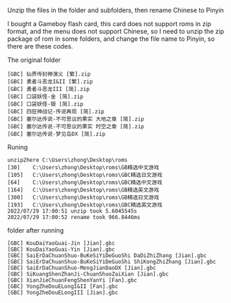Unzip the files in the folder and subfolders, then rename Chinese to Pinyin

I bought a Gameboy flash card, this card does not support roms in zip format, and the menu does not support Chinese, so I need to unzip the zip package of rom in some folders, and change the file name to Pinyin, so there are these codes.

The original folder
```
[GBC] 仙界传封神演义 [繁].zip
[GBC] 勇者斗恶龙I&II [繁].zip
[GBC] 勇者斗恶龙III [简].zip
[GBC] 口袋妖怪-金 [简].zip
[GBC] 口袋妖怪-银 [简].zip
[GBC] 四狂神战记-传说再现 [简].zip
[GBC] 塞尔达传说-不可思议的果实 大地之章 [简].zip
[GBC] 塞尔达传说-不可思议的果实 时空之章 [简].zip
[GBC] 塞尔达传说-梦见岛DX [简].zip
```
Runing
```
unzip2here C:\Users\zhong\Desktop\roms
[30]    C:\Users\zhong\Desktop\roms\GB精选中文游戏
[105]   C:\Users\zhong\Desktop\roms\GBC精选日文游戏
[64]    C:\Users\zhong\Desktop\roms\GBC精选中文游戏
[164]   C:\Users\zhong\Desktop\roms\GB精选英文游戏
[300]   C:\Users\zhong\Desktop\roms\GB精选日文游戏
[193]   C:\Users\zhong\Desktop\roms\GBC精选英文游戏
2022/07/29 17:00:51 unzip took 5.6045545s
2022/07/29 17:00:52 rename took 966.8446ms
```
folder after running
```
[GBC] KouDaiYaoGuai-Jin [Jian].gbc
[GBC] KouDaiYaoGuai-Yin [Jian].gbc
[GBC] SaiErDaChuanShuo-BuKeSiYiDeGuoShi DaDiZhiZhang [Jian].gbc
[GBC] SaiErDaChuanShuo-BuKeSiYiDeGuoShi ShiKongZhiZhang [Jian].gbc
[GBC] SaiErDaChuanShuo-MengJianDaoDX [Jian].gbc
[GBC] SiKuangShenZhanJi-ChuanShuoZaiXian [Jian].gbc
[GBC] XianJieChuanFengShenYanYi [Fan].gbc
[GBC] YongZheDouELongI&II [Fan].gbc
[GBC] YongZheDouELongIII [Jian].gbc
```